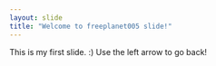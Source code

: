 ```yaml
---
layout: slide
title: "Welcome to freeplanet005 slide!"
---
```


This is my first slide. :)
Use the left arrow to go back!
